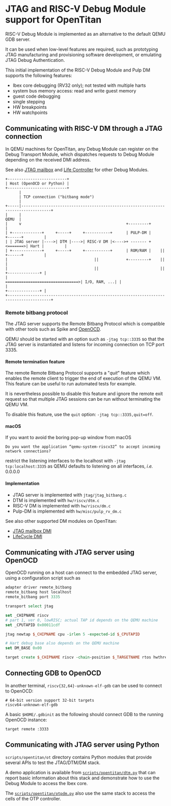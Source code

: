 # JTAG and RISC-V Debug Module support for OpenTitan

RISC-V Debug Module is implemented as an alternative to the default QEMU GDB server.

It can be used when low-level features are required, such as prototyping JTAG manufacturing and
provisioning software development, or emulating JTAG Debug Authentication.

This initial implementation of the RISC-V Debug Module and Pulp DM supports the following features:

- Ibex core debugging (RV32 only); not tested with multiple harts
- system bus memory access: read and write guest memory
- guest code debugging
- single stepping
- HW breakpoints
- HW watchpoints

## Communicating with RISC-V DM through a JTAG connection

In QEMU machines for OpenTitan, any Debug Module can register on the Debug Transport Module, which
dispatches requests to Debug Module depending on the received DMI address.

See also [JTAG mailbox](jtagmbx.md) and [Life Controller](lc_ctrl_dmi.md) for other Debug Modules.

```
+--------------------------+
| Host (OpenOCD or Python) |
+--------------------------+
      |
      | TCP connection ("bitbang mode")
      |
+-----|-----------------------------------------------------------------------------------+
|     |                                                                             QEMU  |
|     v                                              +---------+                          |
| +-------------+     +-----+     +-----------+      | PULP-DM |         +------+         |
| | JTAG server |---->| DTM |---->| RISC-V DM |<---->+ ------- +<=======>| Hart |         |
| +-------------+     +-----+     +-----------+      | ROM/RAM |    ||   +------+         |
|                                      ||            +---------+    ||                    |
|                                      ||                           ||   +--------------+ |
|                                       ================================>| I/O, RAM, ...| |
|                                                                        +--------------+ |
+-----------------------------------------------------------------------------------------+
```

### Remote bitbang protocol

The JTAG server supports the Remote Bitbang Protocol which is compatible with other tools such as
Spike and [OpenOCD](https://github.com/riscv/riscv-openocd).

QEMU should be started with an option such as `-jtag tcp::3335` so that the JTAG server is
instantiated and listens for incoming connection on TCP port 3335.

#### Remote termination feature

The remote Remote Bitbang Protocol supports a "_quit_" feature which enables the remote client to
trigger the end of execution of the QEMU VM. This feature can be useful to run automated tests for
example.

It is nevertheless possible to disable this feature and ignore the remote exit request so that
multiple JTAG sessions can be run without terminating the QEMU VM.

To disable this feature, use the `quit` option: `-jtag tcp::3335,quit=off`.

#### macOS

If you want to avoid the boring pop-up window from macOS
```
Do you want the application “qemu-system-riscv32” to accept incoming network connections?
```
restrict the listening interfaces to the localhost with `-jtag tcp:localhost:3335` as QEMU defaults
to listening on all interfaces, _i.e._ 0.0.0.0

#### Implementation

* JTAG server is implemented with `jtag/jtag_bitbang.c`
* DTM is implemented with `hw/riscv/dtm.c`
* RISC-V DM is implemented with `hw/riscv/dm.c`
* Pulp-DM is implemented with `hw/misc/pulp_rv_dm.c`

See also other supported DM modules on OpenTitan:

* [JTAG mailbox DMI](jtagmbx.md)
* [LifeCycle DMI](lc_ctrl_dmi.md)

## Communicating with JTAG server using OpenOCD

OpenOCD running on a host can connect to the embedded JTAG server, using a configuration script such
as

```tcl
adapter driver remote_bitbang
remote_bitbang host localhost
remote_bitbang port 3335

transport select jtag

set _CHIPNAME riscv
# part 1, ver 0, lowRISC; actual TAP id depends on the QEMU machine
set _CPUTAPID 0x00011cdf

jtag newtap $_CHIPNAME cpu -irlen 5 -expected-id $_CPUTAPID

# Hart debug base also depends on the QEMU machine
set DM_BASE 0x00

target create $_CHIPNAME riscv -chain-position $_TARGETNAME rtos hwthread -dbgbase $DM_BASE
```

## Connecting GDB to OpenOCD

In another terminal, `riscv{32,64}-unknown-elf-gdb` can be used to connect to OpenOCD:

```
# 64-bit version support 32-bit targets
riscv64-unknown-elf-gdb
```

A basic `$HOME/.gdbinit` as the following should connect GDB to the running OpenOCD instance:
```
target remote :3333
```

## Communicating with JTAG server using Python

`scripts/opentitan/ot` directory contains Python modules that provide several APIs to test the
JTAG/DTM/DM stack.

A demo application is available from [`scripts/opentitan/dtm.py`](dtm.md) that can report basic
information about this stack and demonstrate how to use the Debug Module to access the Ibex core.

The [`scripts/opentitan/otpdm.py`](otpdm.md) also use the same stack to access the cells of the OTP
controller.
